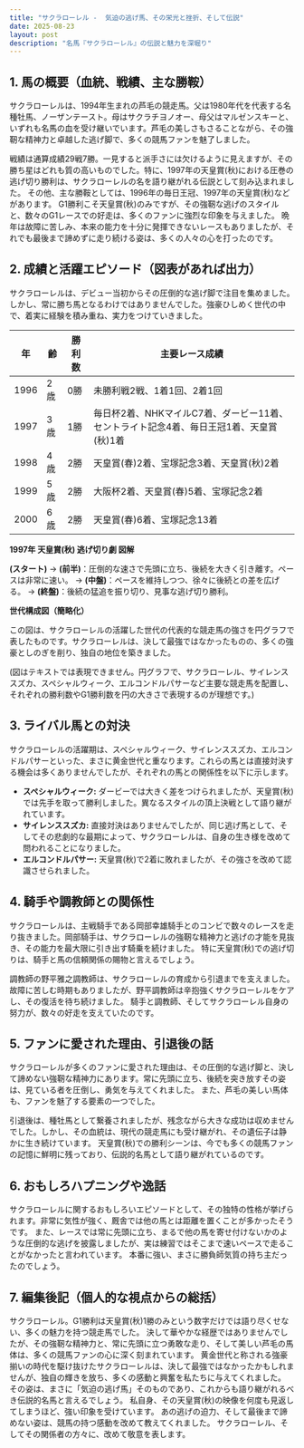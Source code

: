 ```yaml
---
title: "サクラローレル -  気迫の逃げ馬、その栄光と挫折、そして伝説"
date: 2025-08-23
layout: post
description: "名馬『サクラローレル』の伝説と魅力を深堀り"
---
```


## 1. 馬の概要（血統、戦績、主な勝鞍）

サクラローレルは、1994年生まれの芦毛の競走馬。父は1980年代を代表する名種牡馬、ノーザンテースト。母はサクラチヨノオー、母父はマルゼンスキーと、いずれも名馬の血を受け継いでいます。芦毛の美しさもさることながら、その強靭な精神力と卓越した逃げ脚で、多くの競馬ファンを魅了しました。

戦績は通算成績29戦7勝。一見すると派手さには欠けるように見えますが、その勝ち星はどれも質の高いものでした。特に、1997年の天皇賞(秋)における圧巻の逃げ切り勝利は、サクラローレルの名を語り継がれる伝説として刻み込まれました。  その他、主な勝鞍としては、1996年の毎日王冠、1997年の天皇賞(秋)などがあります。  G1勝利こそ天皇賞(秋)のみですが、その強靭な逃げのスタイルと、数々のG1レースでの好走は、多くのファンに強烈な印象を与えました。  晩年は故障に苦しみ、本来の能力を十分に発揮できないレースもありましたが、それでも最後まで諦めずに走り続ける姿は、多くの人々の心を打ったのです。


## 2. 成績と活躍エピソード（図表があれば出力）

サクラローレルは、デビュー当初からその圧倒的な逃げ脚で注目を集めました。しかし、常に勝ち馬となるわけではありませんでした。強豪ひしめく世代の中で、着実に経験を積み重ね、実力をつけていきました。

| 年 | 齢 | 勝利数 | 主要レース成績 |
|---|---|---|---|
| 1996 | 2歳 | 0勝 |  未勝利戦2戦、1着1回、2着1回 |
| 1997 | 3歳 | 1勝 |  毎日杯2着、NHKマイルC7着、ダービー11着、セントライト記念4着、毎日王冠1着、天皇賞(秋)1着 |
| 1998 | 4歳 | 2勝 |  天皇賞(春)2着、宝塚記念3着、天皇賞(秋)2着 |
| 1999 | 5歳 | 2勝 |  大阪杯2着、天皇賞(春)5着、宝塚記念2着 |
| 2000 | 6歳 | 2勝 |  天皇賞(春)6着、宝塚記念13着 |


**1997年 天皇賞(秋) 逃げ切り劇 図解**

**(スタート)** → **(前半)**：圧倒的な速さで先頭に立ち、後続を大きく引き離す。ペースは非常に速い。 → **(中盤)**：ペースを維持しつつ、徐々に後続との差を広げる。 → **(終盤)**：後続の猛追を振り切り、見事な逃げ切り勝利。

**世代構成図（簡略化）**

この図は、サクラローレルの活躍した世代の代表的な競走馬の強さを円グラフで表したものです。サクラローレルは、決して最強ではなかったものの、多くの強豪としのぎを削り、独自の地位を築きました。

(図はテキストでは表現できません。円グラフで、サクラローレル、サイレンススズカ、スペシャルウィーク、エルコンドルパサーなど主要な競走馬を配置し、それぞれの勝利数やG1勝利数を円の大きさで表現するのが理想です。)


## 3. ライバル馬との対決

サクラローレルの活躍期は、スペシャルウィーク、サイレンススズカ、エルコンドルパサーといった、まさに黄金世代と重なります。これらの馬とは直接対決する機会は多くありませんでしたが、それぞれの馬との関係性を以下に示します。

* **スペシャルウィーク:**  ダービーでは大きく差をつけられましたが、天皇賞(秋)では先手を取って勝利しました。異なるスタイルの頂上決戦として語り継がれています。
* **サイレンススズカ:**  直接対決はありませんでしたが、同じ逃げ馬として、そしてその悲劇的な最期によって、サクラローレルは、自身の生き様を改めて問われることになりました。
* **エルコンドルパサー:**  天皇賞(秋)で2着に敗れましたが、その強さを改めて認識させられました。


## 4. 騎手や調教師との関係性

サクラローレルは、主戦騎手である岡部幸雄騎手とのコンビで数々のレースを走り抜きました。岡部騎手は、サクラローレルの強靭な精神力と逃げの才能を見抜き、その能力を最大限に引き出す騎乗を続けました。  特に天皇賞(秋)での逃げ切りは、騎手と馬の信頼関係の賜物と言えるでしょう。

調教師の野平雅之調教師は、サクラローレルの育成から引退までを支えました。  故障に苦しむ時期もありましたが、野平調教師は辛抱強くサクラローレルをケアし、その復活を待ち続けました。  騎手と調教師、そしてサクラローレル自身の努力が、数々の好走を支えていたのです。


## 5. ファンに愛された理由、引退後の話

サクラローレルが多くのファンに愛された理由は、その圧倒的な逃げ脚と、決して諦めない強靭な精神力にあります。常に先頭に立ち、後続を突き放すその姿は、見ている者を圧倒し、勇気を与えてくれました。  また、芦毛の美しい馬体も、ファンを魅了する要素の一つでした。

引退後は、種牡馬として繋養されましたが、残念ながら大きな成功は収めませんでした。しかし、その血統は、現代の競走馬にも受け継がれ、その遺伝子は静かに生き続けています。  天皇賞(秋)での勝利シーンは、今でも多くの競馬ファンの記憶に鮮明に残っており、伝説的名馬として語り継がれているのです。


## 6. おもしろハプニングや逸話

サクラローレルに関するおもしろいエピソードとして、その独特の性格が挙げられます。非常に気性が強く、厩舎では他の馬とは距離を置くことが多かったそうです。  また、レースでは常に先頭に立ち、まるで他の馬を寄せ付けないかのような圧倒的な逃げを披露しましたが、実は練習ではそこまで速いペースで走ることがなかったと言われています。  本番に強い、まさに勝負師気質の持ち主だったのでしょう。


## 7. 編集後記（個人的な視点からの総括）

サクラローレル。G1勝利は天皇賞(秋)1勝のみという数字だけでは語り尽くせない、多くの魅力を持つ競走馬でした。  決して華やかな経歴ではありませんでしたが、その強靭な精神力と、常に先頭に立つ勇敢な走り、そして美しい芦毛の馬体は、多くの競馬ファンの心に深く刻まれています。  黄金世代と称される強豪揃いの時代を駆け抜けたサクラローレルは、決して最強ではなかったかもしれませんが、独自の輝きを放ち、多くの感動と興奮を私たちに与えてくれました。  その姿は、まさに「気迫の逃げ馬」そのものであり、これからも語り継がれるべき伝説的名馬と言えるでしょう。  私自身、その天皇賞(秋)の映像を何度も見返してしまうほど、強い印象を受けています。  あの逃げの迫力、そして最後まで諦めない姿は、競馬の持つ感動を改めて教えてくれました。  サクラローレル、そしてその関係者の方々に、改めて敬意を表します。
